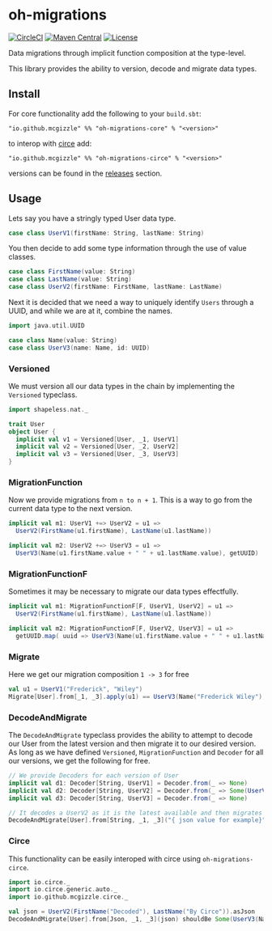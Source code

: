 # oh-migrations

[![CircleCI](https://circleci.com/gh/mcgizzle/oh-migrations.svg?style=shield)](https://circleci.com/gh/mcgizzle/oh-migrations)
[![Maven Central](https://img.shields.io/maven-central/v/io.github.mcgizzle/oh-migrations-core_2.13.svg)](https://maven-badges.herokuapp.com/maven-central/io.github.mcgizzle/oh-migrations-core_2.13)
[![License](https://img.shields.io/badge/License-Apache%202.0-blue.svg)](https://opensource.org/licenses/Apache-2.0)



Data migrations through implicit function composition at the type-level.

This library provides the ability to version, decode and migrate data types.

## Install

For core functionality add the following to your `build.sbt`:

`"io.github.mcgizzle" %% "oh-migrations-core" % "<version>"`

to interop with [circe](https://github.com/circe/circe) add:

`"io.github.mcgizzle" %% "oh-migrations-circe" % "<version>"`

versions can be found in the [releases](https://github.com/mcgizzle/oh-migrations/releases) section.

## Usage
Lets say you have a stringly typed User data type.
```scala
case class UserV1(firstName: String, lastName: String)
```
You then decide to add some type information through the use of value classes.
```scala
case class FirstName(value: String)
case class LastName(value: String)
case class UserV2(firstName: FirstName, lastName: LastName)
```
Next it is decided that we need a way to uniquely identify `Users` through a UUID, 
and while we are at it, combine the names.
```scala
import java.util.UUID

case class Name(value: String)
case class UserV3(name: Name, id: UUID)
```

### Versioned
We must version all our data types in the chain by implementing the `Versioned` typeclass.
```scala
import shapeless.nat._

trait User
object User {
  implicit val v1 = Versioned[User, _1, UserV1]
  implicit val v2 = Versioned[User, _2, UserV2]
  implicit val v3 = Versioned[User, _3, UserV3]
}
```

### MigrationFunction
Now we provide migrations from `n to n + 1`. This is a way to go from the current data type to the next version.
```scala
implicit val m1: UserV1 +=> UserV2 = u1 => 
  UserV2(FirstName(u1.firstName), LastName(u1.lastName))

implicit val m2: UserV2 +=> UserV3 = u1 => 
  UserV3(Name(u1.firstName.value + " " + u1.lastName.value), getUUID)
```

### MigrationFunctionF
Sometimes it may be necessary to migrate our data types effectfully.
```scala
implicit val m1: MigrationFunctionF[F, UserV1, UserV2] = u1 => 
  UserV2(FirstName(u1.firstName), LastName(u1.lastName))

implicit val m2: MigrationFunctionF[F, UserV2, UserV3] = u1 => 
  getUUID.map( uuid => UserV3(Name(u1.firstName.value + " " + u1.lastName.value), uuid))
```

### Migrate
Here we get our migration composition `1 -> 3` for free
```scala
val u1 = UserV1("Frederick", "Wiley")
Migrate[User].from[_1, _3].apply(u1) == UserV3(Name("Frederick Wiley"), getUUID)
```

### DecodeAndMigrate
The `DecodeAndMigrate` typeclass provides the ability to attempt to decode our User from the 
latest version and then migrate it to our desired version. As long as we have defined `Versioned`, `MigrationFunction` and `Decoder`
for all our versions, we get the following for free.
```scala
// We provide Decoders for each version of User
implicit val d1: Decoder[String, UserV1] = Decoder.from(_ => None)   
implicit val d2: Decoder[String, UserV2] = Decoder.from(_ => Some(UserV2(FirstName("Decoded"), LastName("By UserV2"))))   
implicit val d3: Decoder[String, UserV3] = Decoder.from(_ => None)   

// It decodes a UserV2 as it is the latest available and then migrates it to UserV3
DecodeAndMigrate[User].from[String, _1, _3]("{ json value for example}") shouldBe Some(UserV3(Name("Decoded By UserV2")))
```

### Circe 
This functionality can be easily interoped with circe using `oh-migrations-circe`.
```scala
import io.circe._
import io.circe.generic.auto._
import io.github.mcgizzle.circe._

val json = UserV2(FirstName("Decoded"), LastName("By Circe")).asJson
DecodeAndMigrate[User].from[Json, _1, _3](json) shouldBe Some(UserV3(Name("Decoded By Circe")))
```

